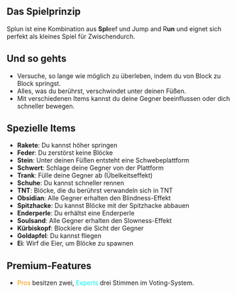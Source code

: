 ## Das Spielprinzip
Splun ist eine Kombination aus <strong>Spl</strong>eef und Jump and R<strong>un</strong> und eignet sich perfekt als kleines Spiel für Zwischendurch.

## Und so gehts
- Versuche, so lange wie möglich zu überleben, indem du von Block zu Block springst.
- Alles, was du berührst, verschwindet unter deinen Füßen.
- Mit verschiedenen Items kannst du deine Gegner beeinflussen oder dich schneller bewegen.

## Spezielle Items
- <strong>Rakete</strong>: Du kannst höher springen
- <strong>Feder</strong>: Du zerstörst keine Blöcke
- <strong>Stein</strong>: Unter deinen Füßen entsteht eine Schwebeplattform
- <strong>Schwert</strong>: Schlage deine Gegner von der Plattform
- <strong>Trank</strong>: Fülle deine Gegner ab (Übelkeitseffekt)
- <strong>Schuhe</strong>: Du kannst schneller rennen
- <strong>TNT</strong>: Blöcke, die du berührst verwandeln sich in TNT
- <strong>Obsidian</strong>: Alle Gegner erhalten den Blindness-Effekt
- <strong>Spitzhacke</strong>: Du kannst Blöcke mit der Spitzhacke abbauen
- <strong>Enderperle</strong>: Du erhältst eine Enderperle
- <strong>Soulsand</strong>: Alle Gegner erhalten den Slowness-Effekt
- <strong>Kürbiskopf</strong>: Blockiere die Sicht der Gegner
- <strong>Goldapfel</strong>: Du kannst fliegen
- <strong>Ei</strong>: Wirf die Eier, um  Blöcke zu spawnen

## Premium-Features
- <span style="color:#F99500">Pros</span> besitzen zwei, <span style="color:#00F9EC">Experts</span> drei Stimmen im Voting-System.